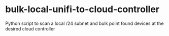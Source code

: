 # bulk-local-unifi-to-cloud-controller
Python script to scan a local /24 subnet and bulk point found devices at the desired cloud controller
